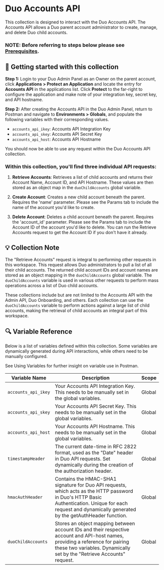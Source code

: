 # Duo Accounts API

This collection is designed to interact with the Duo Accounts API. The Accounts API allows a Duo parent account administrator to create, manage, and delete Duo child accounts.

### NOTE: Before referring to steps below please see [Prerequisites](https://github.com/it-jonjon/Duo-API-Playground/blob/main/README.md#prerequisites).

## 🚀 Getting started with this collection

**Step 1:** Login to your Duo Admin Panel as an Owner on the parent account, click **Applications > Protect an Application** and locate the entry for **Accounts API** in the applications list. Click **Protect** to the far-right to configure the application and make note of your integration key, secret key, and API hostname.

**Step 2:** After creating the Accounts API in the Duo Admin Panel, return to Postman and navigate to **Environments > Globals**, and populate the following variables with their corresponding values.
- `accounts_api_ikey`: Accounts API Integration Key
- `accounts_api_skey`: Accounts API Secret Key
- `accounts_api_host`: Accounts API Hostname

You should now be able to use any request within the Duo Accounts API collection.

### Within this collection, you'll find three individual API requests:

1. **Retrieve Accounts**: Retrieves a list of child accounts and returns their Account Name, Account ID, and API Hostname. These values are then stored as an object map in the `duoChildAccounts` global variable.

2. **Create Account**: Creates a new child account beneath the parent. Requires the 'name' parameter. Please see the Params tab to include the name of the account you'd like to create.

3. **Delete Account**: Deletes a child account beneath the parent. Requires the 'account_id' parameter. Please see the Params tab to include the Account ID of the account you'd like to delete. You can run the Retrieve Accounts request to get the Account ID if you don't have it already.

## 💡 Collection Note

The "Retrieve Accounts" request is integral to performing other requests in this workspace. This request allows Duo administrators to pull a list of all their child accounts. The returned child account IDs and account names are stored as an object mapping in the `duoChildAccounts` global variable. The `duoChildAccounts` variable is used in various other requests to perform mass operations across a list of Duo child accounts.

These collections include but are not limited to the Accounts API with the Admin API, Duo Onboarding, and others. Each collection can use the `duoChildAccounts` variable to perform actions against a large list of child accounts, making the retrieval of child accounts an integral part of this workspace.

## 🔍 Variable Reference

Below is a list of variables defined within this collection. Some variables are dynamically generated during API interactions, while others need to be manually configured.

See Using Variables for further insight on variable use in Postman.

| Variable Name | Description | Scope |
|---------------|-------------|-------|
| `accounts_api_ikey` | Your Accounts API Integration Key. This needs to be manually set in the global variables. | Global |
| `accounts_api_skey` | Your Accounts API Secret Key. This needs to be manually set in the global variables. | Global |
| `accounts_api_host` | Your Accounts API Hostname. This needs to be manually set in the global variables. | Global |
| `timestampHeader` | The current date-time in RFC 2822 format, used as the "Date" header in Duo API requests. Set dynamically during the creation of the authorization header. | Global |
| `hmacAuthHeader` | Contains the HMAC-SHA1 signature for Duo API requests, which acts as the HTTP password in Duo's HTTP Basic Authentication. Unique for each request and dynamically generated by the getAuthHeader function. | Global |
| `duoChildAccounts` | Stores an object mapping between account IDs and their respective account and API-host names, providing a reference for pairing these two variables. Dynamically set by the "Retrieve Accounts" request. | Global |
